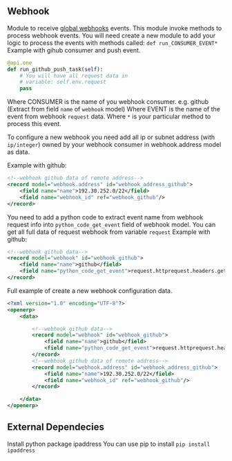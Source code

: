 Webhook
---------------

Module to receive [global webhooks](https://es.wikipedia.org/wiki/Webhook) events.
This module invoke methods to process webhook events.
You will need create a new module to add your logic to process the events with methods called:
`def run_CONSUMER_EVENT*`
Example with gihub consumer and push event.
```python
@api.one
def run_github_push_task(self):
    # You will have all request data in 
    # variable: self.env.request
    pass
```

Where CONSUMER is the name of you webhook consumer. e.g. github (Extract from field `name` of `webhook` model)
Where EVENT is the name of the event from webhook `request` data.
Where `*` is your particular method to process this event.

To configure a new webhook you need add all ip or subnet address (with `ip/integer`) owned by your webhook consumer in webhook.address model as data.

Example with github:
```xml
<!--webhook github data of remote address-->
<record model="webhook.address" id="webhook_address_github">
    <field name="name">192.30.252.0/22</field>
    <field name="webhook_id" ref="webhook_github"/>
</record>
```

You need to add a python code to extract event name from webhook request info into `python_code_get_event` field of webhook model.
You can get all full data of request webhook from variable `request`
Example with github:
```xml
<!--webhook github data-->
<record model="webhook" id="webhook_github">
    <field name="name">github</field>
    <field name="python_code_get_event">request.httprequest.headers.get('X-Github-Event')</field>
</record>
```

Full example of create a new webhook configuration data.
```xml
<?xml version="1.0" encoding="UTF-8"?>
<openerp>
    <data>

        <!--webhook github data-->
        <record model="webhook" id="webhook_github">
            <field name="name">github</field>
            <field name="python_code_get_event">request.httprequest.headers.get('X-Github-Event')</field>
        </record>
        <!--webhook github data of remote address-->
        <record model="webhook.address" id="webhook_address_github">
            <field name="name">192.30.252.0/22</field>
            <field name="webhook_id" ref="webhook_github"/>
        </record>

    </data>
</openerp>
```

External Dependecies
---------------
Install python package ipaddress
You can use pip to install
`pip install ipaddress`

